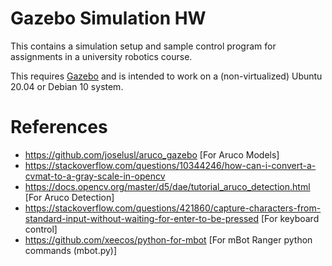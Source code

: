 
# Gazebo Simulation HW

This contains a simulation setup and sample control program for assignments in a
university robotics course.

This requires [Gazebo](http://gazebosim.org/) and is intended to work on a
(non-virtualized) Ubuntu 20.04 or Debian 10 system.

# References
- https://github.com/joselusl/aruco_gazebo [For Aruco Models]
- https://stackoverflow.com/questions/10344246/how-can-i-convert-a-cvmat-to-a-gray-scale-in-opencv
- https://docs.opencv.org/master/d5/dae/tutorial_aruco_detection.html [For Aruco Detection]
- https://stackoverflow.com/questions/421860/capture-characters-from-standard-input-without-waiting-for-enter-to-be-pressed [For keyboard control]
- https://github.com/xeecos/python-for-mbot [For mBot Ranger python commands (mbot.py)]

